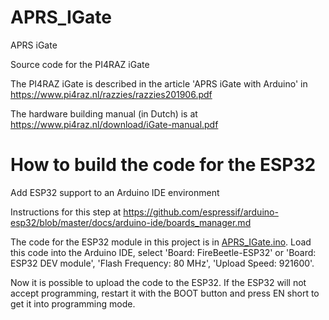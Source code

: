 # APRS_IGate
APRS iGate

Source code for the PI4RAZ iGate

The PI4RAZ iGate is described in the article
'APRS iGate with Arduino' in https://www.pi4raz.nl/razzies/razzies201906.pdf

The hardware building manual (in Dutch) is at
https://www.pi4raz.nl/download/iGate-manual.pdf

# How to build the code for the ESP32

Add ESP32 support to an Arduino IDE environment

Instructions for this step at https://github.com/espressif/arduino-esp32/blob/master/docs/arduino-ide/boards_manager.md

The code for the ESP32 module in this project is in [APRS_IGate.ino](APRS_IGate.ino). Load this code into the Arduino IDE,
select 'Board: FireBeetle-ESP32' or 'Board: ESP32 DEV module', 'Flash Frequency: 80 MHz', 'Upload Speed: 921600'.

Now it is possible to upload the code to the ESP32. If the ESP32 will not accept programming, restart it with the BOOT button
and press EN short to get it into programming mode.
